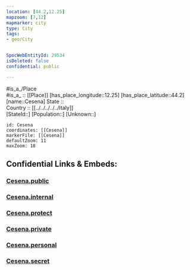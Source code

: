 ```yaml
---
location: [44.2,12.25] 
mapzoom: [7,12] 
mapmarker: city 
type: City
tags:
- geo/City


SpocWebEntityId: 29534
isDeleted: false
confidential: public

---
```

#is_a_/Place  
#is_a_ :: [[Place]] 
[has_place_longitude::12.25] 
[has_place_latitude::44.2] 
[name::Cesena] 
State ::  
Country :: [[../../../../../Italy]]  
[StateId::] 
[Population::] 
[Unknown::] 


```leaflet
id: Cesena
coordinates: [[Cesena]] 
markerFile: [[Cesena]] 
defaultZoom: 11 
maxZoom: 18
```


## Confidential Links & Embeds: 

### [Cesena.public](/_public/\Earth\Continent\Europe\Europe~South\Italy\regions~Italy\Emilia-Romagna\Forlì-Cesena\CityCesena.public.md) 

### [Cesena.internal](/_internal/\Earth\Continent\Europe\Europe~South\Italy\regions~Italy\Emilia-Romagna\Forlì-Cesena\CityCesena.internal.md) 

### [Cesena.protect](/_protect/\Earth\Continent\Europe\Europe~South\Italy\regions~Italy\Emilia-Romagna\Forlì-Cesena\CityCesena.protect.md) 

### [Cesena.private](/_private/\Earth\Continent\Europe\Europe~South\Italy\regions~Italy\Emilia-Romagna\Forlì-Cesena\CityCesena.private.md) 

### [Cesena.personal](/_personal/\Earth\Continent\Europe\Europe~South\Italy\regions~Italy\Emilia-Romagna\Forlì-Cesena\CityCesena.personal.md) 

### [Cesena.secret](/_secret/\Earth\Continent\Europe\Europe~South\Italy\regions~Italy\Emilia-Romagna\Forlì-Cesena\CityCesena.secret.md)

